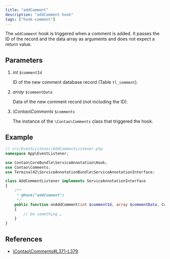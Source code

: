 ```yaml
---
title: "addComment"
description: "addComment hook"
tags: ["hook-comment"]
---
```


The `addComment` hook is triggered when a comment is added. It passes the ID of 
the record and the data array as arguments and does not expect a return value.


## Parameters

1. *int* `$commentId`

    ID of the new comment database record (Table `tl_comment`).

2. *array* `$commentData`

    Data of the new comment record (not including the ID).
    
3. *\Contao\Comments* `$comments`

    The instance of the `\Contao\Comments` class that triggered the hook.


## Example

```php
// src/EventListener/AddCommentListener.php
namespace App\EventListener;

use Contao\CoreBundle\ServiceAnnotation\Hook;
use Contao\Comments;
use Terminal42\ServiceAnnotationBundle\ServiceAnnotationInterface;

class AddCommentListener implements ServiceAnnotationInterface
{
    /**
     * @Hook("addComment")
     */
    public function onAddComment(int $commentId, array $commentData, Comments $comments): void
    {
        // Do something …
    }
}
```


## References

* [\Contao\Comments#L371-L379](https://github.com/contao/contao/blob/4.7.6/comments-bundle/src/Resources/contao/classes/Comments.php#L371-L379)
